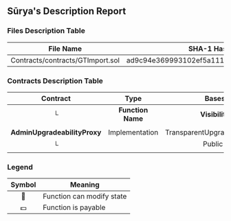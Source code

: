 ## Sūrya's Description Report

### Files Description Table


|  File Name  |  SHA-1 Hash  |
|-------------|--------------|
| Contracts/contracts/GTImport.sol | ad9c94e369993102ef5a111342289eedec3dfc3f |


### Contracts Description Table


|  Contract  |         Type        |       Bases      |                  |                 |
|:----------:|:-------------------:|:----------------:|:----------------:|:---------------:|
|     └      |  **Function Name**  |  **Visibility**  |  **Mutability**  |  **Modifiers**  |
||||||
| **AdminUpgradeabilityProxy** | Implementation | TransparentUpgradeableProxy |||
| └ | <Constructor> | Public ❗️ |  💵 | TransparentUpgradeableProxy |


### Legend

|  Symbol  |  Meaning  |
|:--------:|-----------|
|    🛑    | Function can modify state |
|    💵    | Function is payable |
